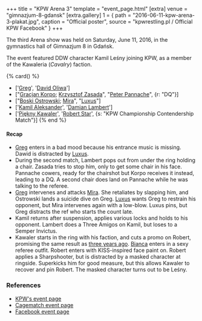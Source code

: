 +++
title = "KPW Arena 3"
template = "event_page.html"
[extra]
venue = "gimnazjum-8-gdansk"
[extra.gallery]
1 = { path = "2016-06-11-kpw-arena-3-plakat.jpg", caption = "Official poster", source = "kpwrestling.pl / Official KPW Facebook" }
+++

The third Arena show was held on Saturday, June 11, 2016, in the gymnastics hall of Gimnazjum 8 in Gdańsk.

The event featured DDW character Kamil Leśny joining KPW, as a member of the Kawaleria (_Cavalry_) faction.

{% card() %}
- ['[Greg](@/w/greg.md)', '[David Oliwa](@/w/david-oliwa.md)']
- ["[Gracjan Korpo](@/w/gracjan-korpo.md); [Krzysztof Zasada](@/w/krzysztof-zasada.md)",
  "[Peter Pannache](@/w/peter-pannache.md)", {r: "DQ"}]
- ["[Boski Ostrowski](@/w/ostrowski.md); [Mira](@/w/mira.md)", "[Luxus](@/w/luxus.md)"]
- ['[Kamil Aleksander](@/w/kamil-aleksander.md)', '[Damian Lambert](@/w/damien-rothschild.md)']
- ['[Piękny Kawaler](@/w/piekny-kawaler.md)', '[Robert Star](@/w/robert-star.md)',
  {s: "KPW Championship Contendership Match"}]
{% end %}

#### Recap

- [Greg](@/w/greg.md) enters in a bad mood because his entrance music is missing. Dawid is distracted by [Luxus](@/w/luxus.md).
- During the second match, Lambert pops out from under the ring holding a chair. Zasada tries to stop him, only to get some chair in his face. Pannache cowers,
  ready for the chairshot but Korpo receives it instead, leading to a DQ. A second chair does land on Pannache while he was talking to the referee.
- [Greg](@/w/greg.md) intervenes and attacks [Mira](@/w/mira.md). She retaliates by slapping him, and Ostrowski lands a suicide dive on Greg. [Luxus](@/w/luxus.md) wants Greg to restrain his opponent,
  but Mira intervenes again with a low-blow. Luxus pins, but Greg distracts the ref who starts the count late.
- Kamil returns after suspension, applies various locks and holds to his opponent. Lambert does a Three Amigos on Kamil, but loses to a Semper Invictus.
- Kawaler starts in the ring with his faction, and cuts a promo on Robert, promising the same result as [three years ago](@/e/ddw/2013-10-25-ddw-9.md).
  [Bianca](@/w/bianca.md) enters in a sexy referee outfit. Robert enters with KISS-inspired face paint on. Robert applies a Sharpshooter, but is distracted by a masked character
  at ringside. Superkicks him for good measure, but this allows Kawaler to recover and pin Robert. The masked character turns out to be Leśny.

### References

* [KPW's event page](https://kpwrestling.pl/events/kpw-arena-3/)
* [Cagematch event page](https://www.cagematch.net/?id=1&nr=156336)
* [Facebook event page](https://www.facebook.com/events/499428670246486/)
